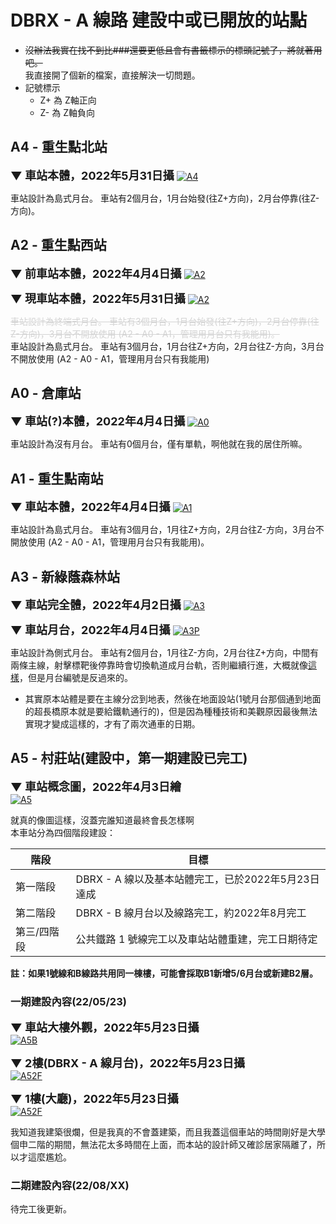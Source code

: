 # DBRX - A 線路 建設中或已開放的站點
* ~~沒辦法我實在找不到比###還要更低且會有書籤標示的標頭記號了，將就著用吧。~~  
我直接開了個新的檔案，直接解決一切問題。
* 記號標示
    * Z+ 為 Z軸正向
    * Z- 為 Z軸負向

## A4 - 重生點北站

<b><font size="4">▼ 車站本體，2022年5月31日攝</font></b> 
[![A4](https://cdn.discordapp.com/attachments/947109540262998016/981051569686601738/2022-05-31_12.25.11.png)](https://cdn.discordapp.com/attachments/947109540262998016/981051569686601738/2022-05-31_12.25.11.png)  

車站設計為島式月台。
車站有2個月台，1月台始發(往Z+方向)，2月台停靠(往Z-方向)。


## A2 - 重生點西站

<b><font size="4">▼ 前車站本體，2022年4月4日攝</font></b> 
[![A2](https://cdn.discordapp.com/attachments/947109540262998016/960505150164852796/2022-04-04_19.38.24.png)](https://cdn.discordapp.com/attachments/947109540262998016/960505150164852796/2022-04-04_19.38.24.png)  

<b><font size="4">▼ 現車站本體，2022年5月31日攝</font></b> 
[![A2](https://cdn.discordapp.com/attachments/947109540262998016/981051570143789086/2022-05-31_12.23.29.png)](https://cdn.discordapp.com/attachments/947109540262998016/981051570143789086/2022-05-31_12.23.29.png)  

<span style="color:lightgray">~~車站設計為終端式月台。
車站有3個月台，1月台始發(往Z+方向)，2月台停靠(往Z-方向)，3月台不開放使用
(A2 - A0 - A1，管理用月台只有我能用)。~~</span>  
車站設計為島式月台。
車站有3個月台，1月台往Z+方向，2月台往Z-方向，3月台不開放使用
(A2 - A0 - A1，管理用月台只有我能用)
## A0 - 倉庫站

<b><font size="4">▼ 車站(?)本體，2022年4月4日攝</font></b> 
[![A0](https://cdn.discordapp.com/attachments/947109540262998016/960505150907224134/2022-04-04_19.39.25.png)](https://cdn.discordapp.com/attachments/947109540262998016/960505150907224134/2022-04-04_19.39.25.png)  

車站設計為沒有月台。
車站有0個月台，僅有單軌，啊他就在我的居住所嘛。

## A1 - 重生點南站

<b><font size="4">▼ 車站本體，2022年4月4日攝</font></b> 
[![A1](https://cdn.discordapp.com/attachments/947109540262998016/960511412269096960/2022-04-04_20.08.49.png)](https://cdn.discordapp.com/attachments/947109540262998016/960511412269096960/2022-04-04_20.08.49.png)  

車站設計為島式月台。
車站有3個月台，1月往Z+方向，2月台往Z-方向，3月台不開放使用
(A2 - A0 - A1，管理用月台只有我能用)。

## A3 - 新綠蔭森林站

<b><font size="4">▼ 車站完全體，2022年4月2日攝</font></b> 
[![A3](https://cdn.discordapp.com/attachments/947109540262998016/959742317336604672/2022-04-02_17.11.50.png)](https://cdn.discordapp.com/attachments/947109540262998016/959742317336604672/2022-04-02_17.11.50.png)  

<b><font size="4">▼ 車站月台，2022年4月4日攝</font></b> 
[![A3P](https://cdn.discordapp.com/attachments/947109540262998016/960505152131989504/2022-04-04_19.41.26.png)](https://cdn.discordapp.com/attachments/947109540262998016/960505152131989504/2022-04-04_19.41.26.png)  

車站設計為側式月台。
車站有2個月台，1月往Z-方向，2月台往Z+方向，中間有兩條主線，射擊標靶後停靠時會切換軌道成月台軌，否則繼續行進，大概就像[這樣](https://cdn.discordapp.com/attachments/865109835066769419/957255386338050068/A3P-220326-2020.png)，但是月台編號是反過來的。  
* 其實原本站體是要在主線分岔到地表，然後在地面設站(1號月台那個通到地面的超長橋原本就是要給鐵軌通行的)，但是因為種種技術和美觀原因最後無法實現才變成這樣的，才有了兩次通車的日期。

## A5 - 村莊站(建設中，第一期建設已完工)

<b><font size="4">▼ 車站概念圖，2022年4月3日繪</font></b>  
[![A5](https://cdn.discordapp.com/attachments/947109540262998016/960155090751205406/A5-220403-2032.png)](https://cdn.discordapp.com/attachments/947109540262998016/960155090751205406/A5-220403-2032.png)  

就真的像圖這樣，沒蓋完誰知道最終會長怎樣啊  
本車站分為四個階段建設：  

| 階段 | 目標 |
| -------- | -------- |
| 第一階段 | DBRX - A 線以及基本站體完工，已於2022年5月23日達成 |
| 第二階段 | DBRX - B 線月台以及線路完工，約2022年8月完工 |
| 第三/四階段 | 公共鐵路 1 號線完工以及車站站體重建，完工日期待定 |

**註：如果1號線和B線路共用同一棟樓，可能會採取B1新增5/6月台或新建B2層。**

### 一期建設內容(22/05/23)
<b><font size="4">▼ 車站大樓外觀，2022年5月23日攝</font></b>  
[![A5B](https://cdn.discordapp.com/attachments/947109540262998016/978286609906696272/2022-05-23_21.19.33.png)](https://cdn.discordapp.com/attachments/947109540262998016/978286609906696272/2022-05-23_21.19.33.png)  

<b><font size="4">▼ 2樓(DBRX - A 線月台)，2022年5月23日攝</font></b>  
[![A52F](https://cdn.discordapp.com/attachments/947109540262998016/978286608941989898/2022-05-23_21.17.16.png)](https://cdn.discordapp.com/attachments/947109540262998016/978286608941989898/2022-05-23_21.17.16.png)  

<b><font size="4">▼ 1樓(大廳)，2022年5月23日攝</font></b>  
[![A52F](https://cdn.discordapp.com/attachments/947109540262998016/978286609361428510/2022-05-23_21.19.20.png)](https://cdn.discordapp.com/attachments/947109540262998016/978286609361428510/2022-05-23_21.19.20.png)  

我知道我建築很爛，但是我真的不會蓋建築，而且我蓋這個車站的時間剛好是大學個申二階的期間，無法花太多時間在上面，而本站的設計師又確診居家隔離了，所以才這麼尷尬。

### 二期建設內容(22/08/XX)
待完工後更新。